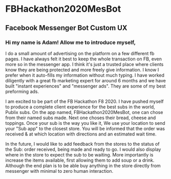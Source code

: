 # FBHackathon2020MesBot

<h2>Facebook Messenger Bot Custom UX</h2>

<h3>Hi my name is Adam! Allow me to introduce myself,</h3>

I do a small amount of advertising on the platform on a few different fb pages. I have always felt it best to keep the whole transaction on FB, even more so in the messenger app. I think it's just a trusted place where clients know they are being protected and more freely give information. I know I prefer when it auto-fills my information without much typing. I have worked diligently with a great fb marketing expert for around 6 months and we have built "instant experiences" and "messenger ads". They are some of my best preforming ads. 

I am excited to be part of the FB Hackathon F8 2020. I have pushed myself to produce a complete client experience for the best subs in the world, Publix subs. On the app named, FBHackathon2020MesBot, one can chose from their named subs made. Next one choses their bread, cheese and toppings. Once your sub is the way you like it, We use your location to send your "Sub app" to the closest store. You will be informed that the order was received & at which location with directions and an estimated wait time.

In the future, I would like to add feedback from the stores to the status of the Sub: order received, being made and ready to go. I would also display where in the store to expect the sub to be waiting. More importantly is increase the items available, first allowing them to add soup or a drink. Although the end plan is to be able buy anything in the store directly from messenger with minimal to zero human interaction.
